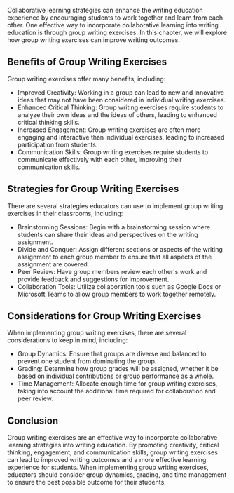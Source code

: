 
Collaborative learning strategies can enhance the writing education experience by encouraging students to work together and learn from each other. One effective way to incorporate collaborative learning into writing education is through group writing exercises. In this chapter, we will explore how group writing exercises can improve writing outcomes.

Benefits of Group Writing Exercises
-----------------------------------

Group writing exercises offer many benefits, including:

* Improved Creativity: Working in a group can lead to new and innovative ideas that may not have been considered in individual writing exercises.
* Enhanced Critical Thinking: Group writing exercises require students to analyze their own ideas and the ideas of others, leading to enhanced critical thinking skills.
* Increased Engagement: Group writing exercises are often more engaging and interactive than individual exercises, leading to increased participation from students.
* Communication Skills: Group writing exercises require students to communicate effectively with each other, improving their communication skills.

Strategies for Group Writing Exercises
--------------------------------------

There are several strategies educators can use to implement group writing exercises in their classrooms, including:

* Brainstorming Sessions: Begin with a brainstorming session where students can share their ideas and perspectives on the writing assignment.
* Divide and Conquer: Assign different sections or aspects of the writing assignment to each group member to ensure that all aspects of the assignment are covered.
* Peer Review: Have group members review each other's work and provide feedback and suggestions for improvement.
* Collaboration Tools: Utilize collaboration tools such as Google Docs or Microsoft Teams to allow group members to work together remotely.

Considerations for Group Writing Exercises
------------------------------------------

When implementing group writing exercises, there are several considerations to keep in mind, including:

* Group Dynamics: Ensure that groups are diverse and balanced to prevent one student from dominating the group.
* Grading: Determine how group grades will be assigned, whether it be based on individual contributions or group performance as a whole.
* Time Management: Allocate enough time for group writing exercises, taking into account the additional time required for collaboration and peer review.

Conclusion
----------

Group writing exercises are an effective way to incorporate collaborative learning strategies into writing education. By promoting creativity, critical thinking, engagement, and communication skills, group writing exercises can lead to improved writing outcomes and a more effective learning experience for students. When implementing group writing exercises, educators should consider group dynamics, grading, and time management to ensure the best possible outcome for their students.
